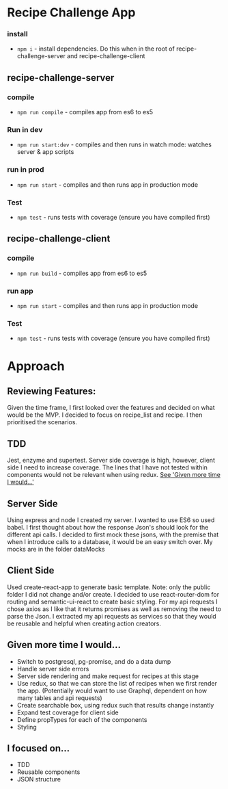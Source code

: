 # Recipe Challenge App

### install

* `npm i` - install dependencies. Do this when in the root of recipe-challenge-server and recipe-challenge-client

## recipe-challenge-server
### compile

* `npm run compile` - compiles app from es6 to es5

### Run in dev

* `npm run start:dev` - compiles and then runs in watch mode: watches server & app scripts

### run in prod

* `npm run start` - compiles and then runs app in production mode

### Test

* `npm test` - runs tests with coverage (ensure you have compiled first)

## recipe-challenge-client
### compile

* `npm run build` - compiles app from es6 to es5

### run app

* `npm run start` - compiles and then runs app in production mode

### Test

* `npm test` - runs tests with coverage (ensure you have compiled first)

# Approach

## Reviewing Features:
Given the time frame, I first looked over the features and decided on what would be the MVP. I decided to focus on recipe_list and recipe. I then prioritised the scenarios.

## TDD
Jest, enzyme and supertest. Server side coverage is high, however, client side I need to increase coverage. The lines that I have not tested within components would not be relevant when using redux. [See 'Given more time I would...'](#Given-more-time-I-would...)

## Server Side
Using express and node I created my server. I wanted to use ES6 so used babel. I first thought about how the response Json's should look for the different api calls. I decided to first mock these jsons, with the premise that when I introduce calls to a database, it would be an easy switch over. My mocks are in the folder dataMocks

## Client Side
Used create-react-app to generate basic template. Note: only the public folder I did not change and/or create. I decided to use react-router-dom for routing and semantic-ui-react to create basic styling. For my api requests I chose axios as I like that it returns promises as well as removing the need to parse the Json. I extracted my api requests as services so that they would be reusable and helpful when creating action creators.

## Given more time I would...

* Switch to postgresql, pg-promise, and do a data dump
* Handle server side errors
* Server side rendering and make request for recipes at this stage
* Use redux, so that we can store the list of recipes when we first render the app. (Potentially would want to use Graphql, dependent on how many tables and api requests)
* Create searchable box, using redux such that results change instantly
* Expand test coverage for client side
* Define propTypes for each of the components
* Styling


I focused on...
------------------
* TDD
* Reusable components
* JSON structure
